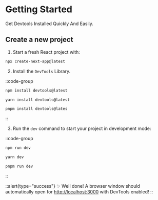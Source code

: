 # Getting Started

Get Devtools Installed Quickly And Easily.

## Create a new project

1. Start a fresh React project with:

```bash [npx]
npx create-next-app@latest
```

2. Install the `DevTools` Library.

::code-group

  ```bash [npm]
  npm install devtools@latest
  ```

  ```bash [yarn]
  yarn install devtools@latest
  ```

  ```bash [pnpm]
  pnpm install devtools@lates
  ```

::

3. Run the `dev` command to start your project in development mode:

::code-group

```bash [npm]
npm run dev
```

```bash [yarn]
yarn dev
```

```bash [pnpm]
pnpm run dev
```

::

::alert{type="success"}
✨ Well done! A browser window should automatically open for <http://localhost:3000> with DevTools enabled!
::
